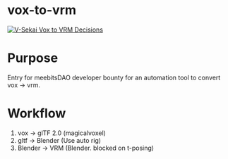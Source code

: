 # vox-to-vrm 

[![V-Sekai Vox to VRM Decisions](https://v-sekai.github.io/v-sekai-vox-to-vrm/log4brains/badge.svg)](https://v-sekai.github.io/v-sekai-vox-to-vrm/log4brains/)

# Purpose

Entry for meebitsDAO developer bounty for an automation tool to convert vox -> vrm.

# Workflow

1. vox -> glTF 2.0 (magicalvoxel)
2. gltf -> Blender (Use auto rig)
3. Blender -> VRM (Blender. blocked on t-posing)
